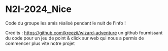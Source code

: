 # N2I-2024_Nice

Code du groupe les amis réalisé pendant le nuit de l'info ! 

Credits : https://github.com/kreezii/wizard-adventure un github fournissant du code pour un jeu de point & click sur web qui nous a permis de commencer plus vite notre projet
